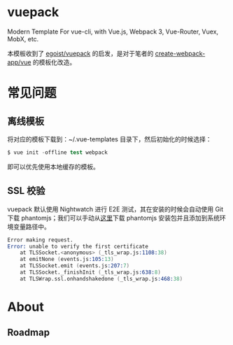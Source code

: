 # vuepack
Modern Template For vue-cli, with  Vue.js, Webpack 3, Vue-Router, Vuex, MobX, etc.

本模板收到了 [egoist/vuepack](https://github.com/egoist/vuepack) 的启发，是对于笔者的 [create-webpack-app/vue](https://github.com/wxyyxc1992/create-webpack-app/tree/master/vue) 的模板化改造。

# 常见问题

## 离线模板

将对应的模板下载到：~/.vue-templates 目录下，然后初始化的时候选择：

```s
$ vue init -offline test webpack
```

即可以优先使用本地缓存的模板。

## SSL 校验

vuepack 默认使用 Nightwatch 进行 E2E 测试，其在安装的时候会自动使用 Git 下载 phantomjs；我们可以手动从[这里](https://github.com/Medium/phantomjs/releases/download/v2.1.1/phantomjs-2.1.1-windows.zip)下载 phantomjs 安装包并且添加到系统环境变量路径中。

```s
Error making request.
Error: unable to verify the first certificate
    at TLSSocket.<anonymous> (_tls_wrap.js:1108:38)
    at emitNone (events.js:105:13)
    at TLSSocket.emit (events.js:207:7)
    at TLSSocket._finishInit (_tls_wrap.js:638:8)
    at TLSWrap.ssl.onhandshakedone (_tls_wrap.js:468:38)
```

# About

## Roadmap

